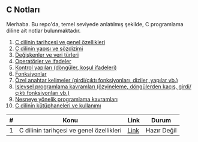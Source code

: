 ## C Notları

Merhaba. Bu repo'da, temel seviyede anlatılmış şekilde, C programlama diline ait notlar bulunmaktadır.

1. [C dilinin tarihçesi ve genel özellikleri](./c-dilinin-tarihcesi-ve-genel-ozellikleri.md)
2. [C dilinin yapısı ve sözdizimi](./c-dilinin-yapisi-ve-sozdizimi.md)
3. [Değişkenler ve veri türleri](./degiskenler-ve-veri-turleri.md)
4. [Operatörler ve ifadeler](./operatorler-ve-ifadeler.md)
5. [Kontrol yapıları (döngüler, koşul ifadeleri)](./kontrol-yapilari.md)
6. [Fonksiyonlar](./fonksiyonlar.md)
7. [Özel anahtar kelimeler (girdi/çıktı fonksiyonları, diziler, yapılar vb.)](./ozel-anahtar-kelimeler.md)
8. [İşlevsel programlama kavramları (özyineleme, döngülerden kaçış, girdi/çıktı fonksiyonları vb.)](./islevsel-programlama-kavramlari.md)
9. [Nesneye yönelik programlama kavramları](./nesneye-yonelik-programlama-kavramlari.md)
10. [C dilinin kütüphaneleri ve kullanımı](./c-dilinin-kutuphaneleri-ve-kullanimi.md)


|#|Konu|Link|Durum|
|-|-|-|-|
|1|C dilinin tarihçesi ve genel özellikleri|[Link](./c-dilinin-tarihcesi-ve-genel-ozellikleri.md)|Hazır Değil